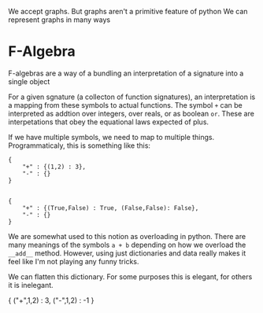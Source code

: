 

We accept graphs. But graphs aren't a primitive feature of python
We can represent graphs in many ways


# F-Algebra

F-algebras are a way of a bundling an interpretation of a signature into a single object

For a given sgnature (a collecton of function signatures), an interpretation is a mapping from these symbols to actual functions. The symbol `+` can be interpreted as addtion over integers, over reals, or as boolean `or`. These are interpetations that obey the equational laws expected of plus.

If we have multiple symbols, we need to map to multiple things.
Programmaticaly, this is something like this:

```
{
    "+" : {(1,2) : 3},
    "-" : {}
}


{
    "+" : {(True,False) : True, (False,False): False},
    "-" : {}
}
```

We are somewhat used to this notion as overloading in python. There are many meanings of the symbols `a + b` depending on how we overload the `__add__` method. However, using just dictionaries and data really makes it feel like I'm not playing any funny tricks.

We can flatten this dictionary. For some purposes this is elegant, for others it is inelegant. 

{
    ("+",1,2) : 3,
    ("-",1,2) : -1
}





